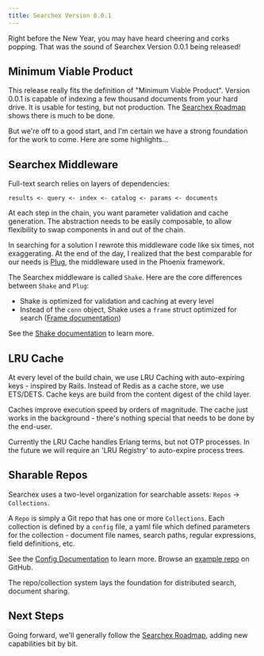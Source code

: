 ```yaml
---
title: Searchex Version 0.0.1
---
```


Right before the New Year, you may have heard cheering and corks popping.  That
was the sound of Searchex Version 0.0.1 being released!

## Minimum Viable Product

This release really fits the definition of "Minimum Viable Product".  Version
0.0.1 is capable of indexing a few thousand documents from your hard drive.  It
is usable for testing, but not production.  The [Searchex Roadmap][roadmap]
shows there is much to be done.

But we're off to a good start, and I'm certain we have a strong foundation for
the work to come.  Here are some highlights...

## Searchex Middleware

Full-text search relies on layers of dependencies:

    results <- query <- index <- catalog <- params <- documents

At each step in the chain, you want parameter validation and cache
generation.  The abstraction needs to be easily composable, to allow
flexibility to swap components in and out of the chain.

In searching for a solution I rewrote this middleware code like six times, not
exaggerating.  At the end of the day, I realized that the best comparable for
our needs is [Plug][plug], the middleware used in the Phoenix framework.

The Searchex middleware is called `Shake`. Here are the core differences
between `Shake` and `Plug`:

- Shake is optimized for validation and caching at every level
- Instead of the `conn` object, Shake uses a `frame` struct optimized for
  search ([Frame documentation][frame])

See the [Shake documentation][shake] to learn more.

## LRU Cache

At every level of the build chain, we use LRU Caching with auto-expiring keys -
inspired by Rails.  Instead of Redis as a cache store, we use ETS/DETS.  Cache
keys are build from the content digest of the child layer.

Caches improve execution speed by orders of magnitude.  The cache just works in
the background - there's nothing special that needs to be done by the end-user.  

Currently the LRU Cache handles Erlang terms, but not OTP processes.  In
the future we will require an 'LRU Registry' to auto-expire process trees.

## Sharable Repos

Searchex uses a two-level organization for searchable assets: `Repos` ->
`Collections`.

A `Repo` is simply a Git repo that has one or more `Collections`.  Each
collection is defined by a `config` file, a yaml file which defined parameters
for the collection - document file names, search paths, regular expressions,
field definitions, etc.

See the [Config Documentation][config] to learn more.  Browse an [example
repo][example] on GitHub.

The repo/collection system lays the foundation for distributed search, document
sharing.

## Next Steps

Going forward, we'll generally follow the [Searchex Roadmap][roadmap], adding
new capabilities bit by bit.  

[roadmap]: https://github.com/elixir-search/searchex#roadmap
[shake]:   https://hexdocs.pm/searchex/Shake.html#content
[frame]:   https://hexdocs.pm/searchex/Shake.Frame.html#content
[config]:  https://hexdocs.pm/searchex/Searchex.Config.html#content
[plug]:    https://www.phoenixframework.org/v0.11.0/docs/understanding-plug
[example]: https://github.com/elixir-search/sample

